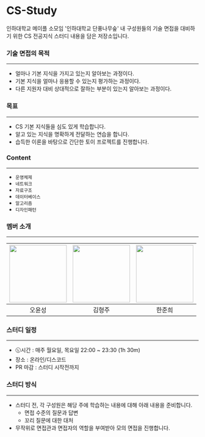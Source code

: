 # CS-Study
인하대학교 메이플 소모임 '인하대학교 단풍나무숲' 내 구성원들의 기술 면접을 대비하기 위한 CS 전공지식 스터디 내용을 담은 저장소입니다.

### 기술 면접의 목적
---
- 얼마나 기본 지식을 가지고 있는지 알아보는 과정이다.
- 기본 지식을 얼마나 응용할 수 있는지 평가하는 과정이다.
- 다른 지원자 대비 상대적으로 잘하는 부분이 있는지 알아보는 과정이다.

### 목표 
---
- CS 기본 지식들을 심도 있게 학습합니다.
- 알고 있는 지식을 명확하게 전달하는 연습을 합니다.
- 습득한 이론을 바탕으로 간단한 토이 프로젝트를 진행합니다.  

### Content 
--- 
- `운영체제`
- `네트워크`
- `자료구조`
- `데이터베이스`
- `알고리즘`
- `디자인패턴`
  
### 멤버 소개
---
| <img src="https://github.com/Inha-CS-Study/CS-Study/assets/42116216/dbb04eed-d8b9-415b-8c67-cf85407ee02c" width="150" height="150"/> | <img src="https://github.com/Inha-CS-Study/CS-Study/assets/42116216/a75fe94e-2dd8-4806-bff4-cca69b767052" width="150" height="150"/> | <img src="https://github.com/Inha-CS-Study/CS-Study/assets/42116216/fa71d472-e804-4498-8b0c-b8b9a1904740" width="150" height="150"/> |
| :---: | :---: | :---: |
| 오윤성 | 김형주 | 한준희 |

### 스터디 일정
---
- 🕥시간 : 매주 월요일, 목요일 22:00 ~ 23:30 (1h 30m)
- 장소 : 온라인/디스코드
- PR 마감 : 스터디 시작전까지

### 스터디 방식
---
- 스터디 전, 각 구성원은 해당 주에 학습하는 내용에 대해 아래 내용을 준비합니다.
   - 면접 수준의 질문과 답변
   - 꼬리 질문에 대한 대처
- 무작위로 면접관과 면접자의 역할을 부여받아 모의 면접을 진행합니다.  
